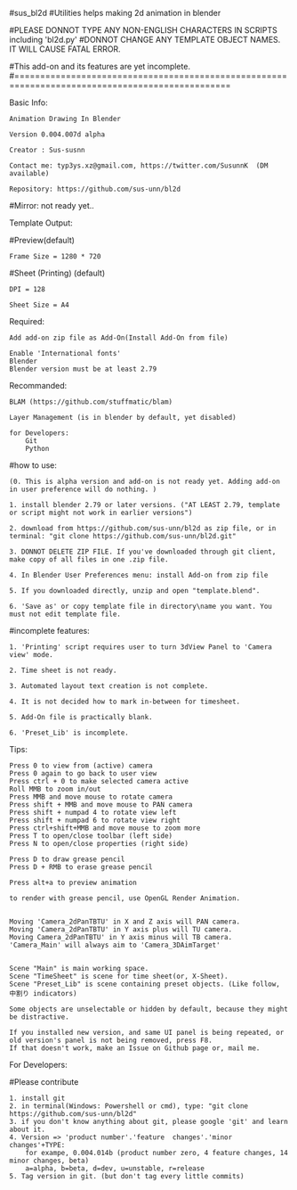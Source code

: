 #sus_bl2d
#Utilities helps making 2d animation in blender

#PLEASE DONNOT TYPE ANY NON-ENGLISH CHARACTERS IN SCRIPTS including 'bl2d.py'
#DONNOT CHANGE ANY TEMPLATE OBJECT NAMES. IT WILL CAUSE FATAL ERROR.

#This add-on and its features are yet incomplete.
#================================================================================================

Basic Info:
	
	Animation Drawing In Blender
	
	Version 0.004.007d alpha
	
	Creator : Sus-susnn
	
	Contact me: typ3ys.xz@gmail.com, https://twitter.com/SusunnK  (DM available)
	
	Repository: https://github.com/sus-unn/bl2d
	
	
#Mirror: not ready yet..

	
	
Template Output:

#Preview(default)

	Frame Size = 1280 * 720
	
#Sheet (Printing) (default)

	DPI = 128
	
	Sheet Size = A4
	

Required:

    Add add-on zip file as Add-On(Install Add-On from file)
    
    Enable 'International fonts'
	Blender 
	Blender version must be at least 2.79
    
Recommanded: 

    BLAM (https://github.com/stuffmatic/blam)
    
    Layer Management (is in blender by default, yet disabled)
	
	for Developers:
		Git
		Python

	
#how to use:

	(0. This is alpha version and add-on is not ready yet. Adding add-on in user preference will do nothing. )
	
	1. install blender 2.79 or later versions. ("AT LEAST 2.79, template or script might not work in earlier versions")
	
	2. download from https://github.com/sus-unn/bl2d as zip file, or in terminal: "git clone https://github.com/sus-unn/bl2d.git"
	
	3. DONNOT DELETE ZIP FILE. If you've downloaded through git client, make copy of all files in one .zip file.
	
	4. In Blender User Preferences menu: install Add-on from zip file
	
	5. If you downloaded directly, unzip and open "template.blend".
	
	6. 'Save as' or copy template file in directory\name you want. You must not edit template file.
	
	
#incomplete features:
	
	1. 'Printing' script requires user to turn 3dView Panel to 'Camera view' mode.
	
	2. Time sheet is not ready.
	
	3. Automated layout text creation is not complete.
	
	4. It is not decided how to mark in-between for timesheet.
	
	5. Add-On file is practically blank.
	
	6. 'Preset_Lib' is incomplete.
	
	



Tips:

	Press 0 to view from (active) camera
	Press 0 again to go back to user view
	Press ctrl + 0 to make selected camera active
	Roll MMB to zoom in/out
	Press MMB and move mouse to rotate camera
	Press shift + MMB and move mouse to PAN camera
	Press shift + numpad 4 to rotate view left
	Press shift + numpad 6 to rotate view right
	Press ctrl+shift+MMB and move mouse to zoom more
	Press T to open/close toolbar (left side)
	Press N to open/close properties (right side)
	
	Press D to draw grease pencil
	Press D + RMB to erase grease pencil
	
	Press alt+a to preview animation
	
	to render with grease pencil, use OpenGL Render Animation.
	
	
	Moving 'Camera_2dPanTBTU' in X and Z axis will PAN camera. 
	Moving 'Camera_2dPanTBTU' in Y axis plus will TU camera.
	Moving Camera_2dPanTBTU' in Y axis minus will TB camera.
	'Camera_Main' will always aim to 'Camera_3DAimTarget'
	
	
	Scene "Main" is main working space.
	Scene "TimeSheet" is scene for time sheet(or, X-Sheet).
	Scene "Preset_Lib" is scene containing preset objects. (Like follow, 中割り indicators)
	
	Some objects are unselectable or hidden by default, because they might be distractive. 
	
	If you installed new version, and same UI panel is being repeated, or old version's panel is not being removed, press F8. 
	If that doesn't work, make an Issue on Github page or, mail me.
	
For Developers:

#Please contribute

	1. install git
	2. in terminal(Windows: Powershell or cmd), type: "git clone https://github.com/sus-unn/bl2d"
	3. if you don't know anything about git, please google 'git' and learn about it.
    4. Version => 'product number'.'feature  changes'.'minor changes'+TYPE:
        for exampe, 0.004.014b (product number zero, 4 feature changes, 14 minor changes, beta)
        a=alpha, b=beta, d=dev, u=unstable, r=release
    5. Tag version in git. (but don't tag every little commits)
